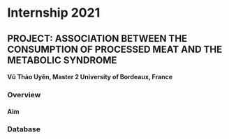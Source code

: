 # Internship 2021
## PROJECT: ASSOCIATION BETWEEN THE CONSUMPTION OF PROCESSED MEAT AND THE METABOLIC SYNDROME
**Vũ Thảo Uyên, Master 2 University of Bordeaux, France**

### Overview

#### Aim 

### Database

